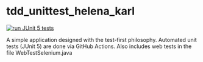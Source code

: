 # tdd_unittest_helena_karl

[![run JUnit 5 tests](https://github.com/Kalle-Rei/tdd_unittest_helena_karl/actions/workflows/maven.yml/badge.svg)](https://github.com/Kalle-Rei/tdd_unittest_helena_karl/actions/workflows/maven.yml)

A simple application designed with the test-first philosophy. Automated unit tests (JUnit 5) are done via GitHub Actions. Also includes web tests in the file WebTestSelenium.java